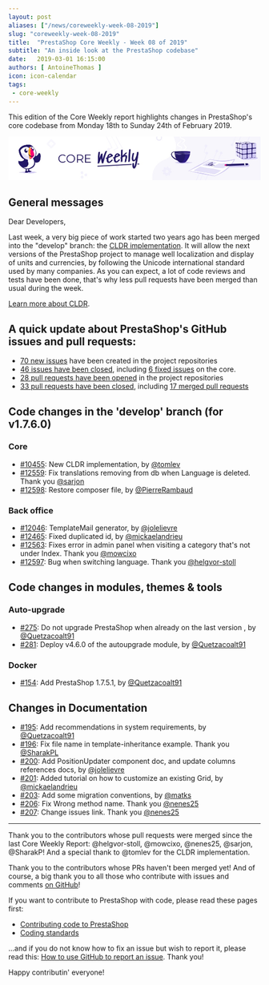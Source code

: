 ```yaml
---
layout: post
aliases: ["/news/coreweekly-week-08-2019"]
slug: "coreweekly-week-08-2019"
title:  "PrestaShop Core Weekly - Week 08 of 2019"
subtitle: "An inside look at the PrestaShop codebase"
date:   2019-03-01 16:15:00
authors: [ AntoineThomas ]
icon: icon-calendar
tags:
 - core-weekly
---
```


This edition of the Core Weekly report highlights changes in PrestaShop's core codebase from Monday 18th to Sunday 24th of February 2019.

![Core Weekly banner](/assets/images/2018/12/banner-core-weekly.jpg)


## General messages

Dear Developers,

Last week, a very big piece of work started two years ago has been merged into the "develop" branch: the [CLDR implementation](https://github.com/PrestaShop/PrestaShop/pull/10455). It will allow the next versions of the PrestaShop project to manage well localization and display of units and currencies, by following the Unicode international standard used by many companies. As you can expect, a lot of code reviews and tests have been done, that's why less pull requests have been merged than usual during the week.

[Learn more about CLDR](http://cldr.unicode.org/).


## A quick update about PrestaShop's GitHub issues and pull requests:

- [70 new issues](https://github.com/search?q=org%3APrestaShop+is%3Apublic++-repo%3Aprestashop%2Fprestashop.github.io++is%3Aissue+created%3A2019-02-18..2019-02-24) have been created in the project repositories
- [46 issues have been closed](https://github.com/search?q=org%3APrestaShop+is%3Apublic++-repo%3Aprestashop%2Fprestashop.github.io++is%3Aissue+closed%3A2019-02-18..2019-02-24), including [6 fixed issues](https://github.com/search?q=org%3APrestaShop+is%3Apublic++-repo%3Aprestashop%2Fprestashop.github.io++is%3Aissue+label%3Afixed+closed%3A2019-02-18..2019-02-24) on the core.
- [28 pull requests have been opened](https://github.com/search?q=org%3APrestaShop+is%3Apublic++-repo%3Aprestashop%2Fprestashop.github.io++is%3Apr+created%3A2019-02-18..2019-02-24) in the project repositories
- [33 pull requests have been closed](https://github.com/search?q=org%3APrestaShop+is%3Apublic++-repo%3Aprestashop%2Fprestashop.github.io++is%3Apr+closed%3A2019-02-18..2019-02-24), including [17 merged pull requests](https://github.com/search?q=org%3APrestaShop+is%3Apublic++-repo%3Aprestashop%2Fprestashop.github.io++is%3Apr+merged%3A2019-02-18..2019-02-24)

## Code changes in the 'develop' branch (for v1.7.6.0)

### Core

* [#10455](https://github.com/PrestaShop/PrestaShop/pull/10455): New CLDR implementation, by [@tomlev](https://github.com/tomlev)
* [#12559](https://github.com/PrestaShop/PrestaShop/pull/12559): Fix translations removing from db when Language is deleted. Thank you [@sarjon](https://github.com/sarjon)
* [#12598](https://github.com/PrestaShop/PrestaShop/pull/12598): Restore composer file, by [@PierreRambaud](https://github.com/PierreRambaud)


### Back office

* [#12046](https://github.com/PrestaShop/PrestaShop/pull/12046): TemplateMail generator, by [@jolelievre](https://github.com/jolelievre)
* [#12465](https://github.com/PrestaShop/PrestaShop/pull/12465): Fixed duplicated id, by [@mickaelandrieu](https://github.com/mickaelandrieu)
* [#12563](https://github.com/PrestaShop/PrestaShop/pull/12563): Fixes error in admin panel when visiting a category that's not under Index. Thank you [@mowcixo](https://github.com/mowcixo)
* [#12597](https://github.com/PrestaShop/PrestaShop/pull/12597): Bug when switching language. Thank you [@helgvor-stoll](https://github.com/helgvor-stoll)


## Code changes in modules, themes & tools

### Auto-upgrade

* [#275](https://github.com/PrestaShop/autoupgrade/pull/275): Do not upgrade PrestaShop when already on the last version , by [@Quetzacoalt91](https://github.com/Quetzacoalt91)
* [#281](https://github.com/PrestaShop/autoupgrade/pull/281): Deploy v4.6.0 of the autoupgrade module, by [@Quetzacoalt91](https://github.com/Quetzacoalt91)


### Docker

* [#154](https://github.com/PrestaShop/docker/pull/154): Add PrestaShop 1.7.5.1, by [@Quetzacoalt91](https://github.com/Quetzacoalt91)


## Changes in Documentation

* [#195](https://github.com/PrestaShop/docs/pull/195): Add recommendations in system requirements, by [@Quetzacoalt91](https://github.com/Quetzacoalt91)
* [#196](https://github.com/PrestaShop/docs/pull/196): Fix file name in template-inheritance example. Thank you [@SharakPL](https://github.com/SharakPL)
* [#200](https://github.com/PrestaShop/docs/pull/200): Add PositionUpdater component doc, and update columns references docs, by [@jolelievre](https://github.com/jolelievre)
* [#201](https://github.com/PrestaShop/docs/pull/201): Added tutorial on how to customize an existing Grid, by [@mickaelandrieu](https://github.com/mickaelandrieu)
* [#203](https://github.com/PrestaShop/docs/pull/203): Add some migration conventions, by [@matks](https://github.com/matks)
* [#206](https://github.com/PrestaShop/docs/pull/206): Fix Wrong method name. Thank you [@nenes25](https://github.com/nenes25)
* [#207](https://github.com/PrestaShop/docs/pull/207): Change issues link. Thank you [@nenes25](https://github.com/nenes25)


<hr />

Thank you to the contributors whose pull requests were merged since the last Core Weekly Report: @helgvor-stoll, @mowcixo, @nenes25, @sarjon, @SharakP! And a special thank to @tomlev for the CLDR implementation.

Thank you to the contributors whose PRs haven't been merged yet! And of course, a big thank you to all those who contribute with issues and comments [on GitHub](https://github.com/PrestaShop/PrestaShop)!

If you want to contribute to PrestaShop with code, please read these pages first:

 * [Contributing code to PrestaShop](https://devdocs.prestashop.com/1.7/contribute/contribution-guidelines/)
 * [Coding standards](https://devdocs.prestashop.com/1.7/development/coding-standards/)

...and if you do not know how to fix an issue but wish to report it, please read this: [How to use GitHub to report an issue](https://devdocs.prestashop.com/1.7/contribute/contribute-reporting-issues/). Thank you!

Happy contributin' everyone!
